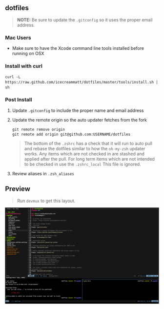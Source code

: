 ## dotfiles

> __NOTE:__ Be sure to update the `.gitconfig` so it uses the proper email address.

### Mac Users

* Make sure to have the Xcode command line tools installed before running on OSX

### Install with curl 

`curl -L https://raw.github.com/icecreammatt/dotfiles/master/tools/install.sh | sh`

### Post Install

1. Update `.gitconfig` to include the proper name and email address
1. Update the remote origin so the auto updater fetches from the fork

   ```
   git remote remove origin
   git remote add origin git@github.com:USERNAME/dotfiles
   ```
   
   > The bottom of the `.zshrc` has a check that it will run to auto pull and rebase the dotfiles similar to how the `oh-my-zsh` updater works. Any items which are not checked in are stashed and applied after the pull. For long term items which are not intended to be checked in use the `.zshrc_local` This file is ignored.
   
1. Review aliases in `.zsh_aliases`

## Preview
> Run `devmux` to get this layout.

![Preview](resources/preview.png)
